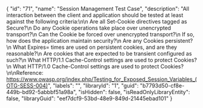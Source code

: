 {
  "id": "71",
  "name": "Session Management Test Case",
  "description": "All interaction between the client and application should be tested at least against the following criteria:\n\n    Are all Set-Cookie directives tagged as Secure?\n    Do any Cookie operations take place over unencrypted transport?\n    Can the Cookie be forced over unencrypted transport?\n    If so, how does the application maintain security?\n    Are any Cookies persistent?\n    What Expires= times are used on persistent cookies, and are they reasonable?\n    Are cookies that are expected to be transient configured as such?\n    What HTTP/1.1 Cache-Control settings are used to protect Cookies?\n    What HTTP/1.0 Cache-Control settings are used to protect Cookies? \n\nReference: https://www.owasp.org/index.php/Testing_for_Exposed_Session_Variables_(OTG-SESS-004)",
  "labels": "",
  "libraryId": "1",
  "guid": "b7793d50-cf8e-449b-bd92-5abbbf51a98a",
  "isHidden": false,
  "isReadOnlyLibraryEntity": false,
  "libraryGuid": "eef7dcf9-53bd-48e9-849d-21445ebad101"
}